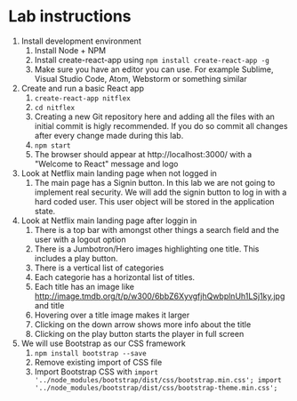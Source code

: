 # Lab instructions

1. Install development environment
    1. Install Node + NPM
    1. Install create-react-app using `npm install create-react-app -g`
    1. Make sure you have an editor you can use. For example Sublime, Visual Studio Code, Atom, Webstorm or something similar
1. Create and run a basic React app
    1. `create-react-app nitflex`
    1. `cd nitflex`
    1. Creating a new Git repository here and adding all the files with an initial commit is higly recommended. If you do so commit 
    all changes after every change made during this lab.
    1. `npm start`
    1. The browser should appear at http://localhost:3000/ with a "Welcome to React" message and logo
1. Look at Netflix main landing page when not logged in
    1. The main page has a Signin button. In this lab we are not going to implement real security. 
    We will add the signin button to log in with a hard coded user. This user object will be stored in the application state.
1. Look at Netflix main landing page after loggin in
    1. There is a top bar with amongst other things a search field and the user with a logout option
    1. There is a Jumbotron/Hero images highlighting one title. This includes a play button.
    1. There is a vertical list of categories
    1. Each categorie has a horizontal list of titles.
    1. Each title has an image like http://image.tmdb.org/t/p/w300/6bbZ6XyvgfjhQwbplnUh1LSj1ky.jpg and title
    1. Hovering over a title image makes it larger
    1. Clicking on the down arrow shows more info about the title
    1. Clicking on the play button starts the player in full screen
1. We will use Bootstrap as our CSS framework
    1. `npm install bootstrap --save`
    1. Remove existing import of CSS file
    1. Import Bootstrap CSS with `import '../node_modules/bootstrap/dist/css/bootstrap.min.css';
import '../node_modules/bootstrap/dist/css/bootstrap-theme.min.css';`
